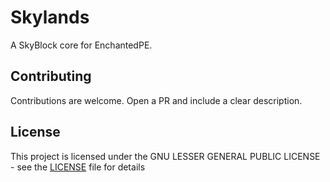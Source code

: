 # Skylands

A SkyBlock core for EnchantedPE.

## Contributing

Contributions are welcome.  Open a PR and include a clear description.

## License

This project is licensed under the GNU LESSER GENERAL PUBLIC LICENSE - see the [LICENSE](LICENSE) file for details